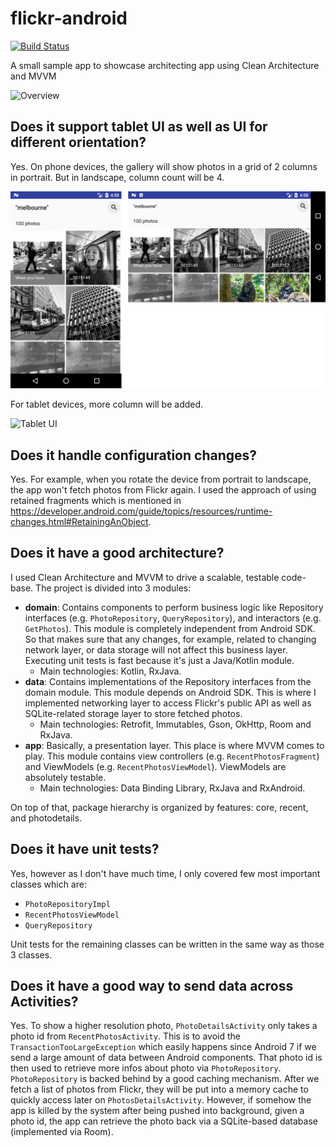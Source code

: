 # flickr-android

[![Build Status](https://app.bitrise.io/app/514df1b8630ddaa5/status.svg?token=BZ4v2YFVjENaH_FPaiDJpw&branch=master)](https://app.bitrise.io/app/514df1b8630ddaa5)

A small sample app to showcase architecting app using Clean Architecture and MVVM

![Overview](images/overview.png)

## Does it support tablet UI as well as UI for different orientation?

Yes. On phone devices, the gallery will show photos in a grid of 2 columns in portrait. But in landscape, column count will be 4.

![Phone UI](images/phone-ui.png)

For tablet devices, more column will be added.

![Tablet UI](images/tablet-ui.png)

## Does it handle configuration changes?

Yes. For example, when you rotate the device from portrait to landscape, the app won't fetch photos from Flickr again. I used the approach of using retained fragments which is mentioned in https://developer.android.com/guide/topics/resources/runtime-changes.html#RetainingAnObject.

## Does it have a good architecture?

I used Clean Architecture and MVVM to drive a scalable, testable code-base. The project is divided into 3 modules:

* **domain**: Contains components to perform business logic like Repository interfaces (e.g. `PhotoRepository`, `QueryRepository`), and interactors (e.g. `GetPhotos`). This module is completely independent from Android SDK. So that makes sure that any changes, for example, related to changing network layer, or data storage will not affect this business layer. Executing unit tests is fast because it's just a Java/Kotlin module.
    - Main technologies: Kotlin, RxJava.
* **data**: Contains implementations of the Repository interfaces from the domain module. This module depends on Android SDK. This is where I implemented networking layer to access Flickr's public API as well as SQLite-related storage layer to store fetched photos.
    - Main technologies: Retrofit, Immutables, Gson, OkHttp, Room and RxJava.
* **app**: Basically, a presentation layer. This place is where MVVM comes to play. This module contains view controllers (e.g. `RecentPhotosFragment`) and ViewModels (e.g. `RecentPhotosViewModel`). ViewModels are absolutely testable.
    - Main technologies: Data Binding Library, RxJava and RxAndroid.

On top of that, package hierarchy is organized by features: core, recent, and photodetails.



## Does it have unit tests?

Yes, however as I don't have much time, I only covered few most important classes which are:

* `PhotoRepositoryImpl`
* `RecentPhotosViewModel`
* `QueryRepository`

Unit tests for the remaining classes can be written in the same way as those 3 classes.

## Does it have a good way to send data across Activities?

Yes. To show a higher resolution photo, `PhotoDetailsActivity` only takes a photo id from `RecentPhotosActivity`. This is to avoid the `TransactionTooLargeException` which easily happens since Android 7 if we send a large amount of data between Android components. That photo id is then used to retrieve more infos about photo via `PhotoRepository`. `PhotoRepository` is backed behind by a good caching mechanism. After we fetch a list of photos from Flickr, they will be put into a memory cache to quickly access later on `PhotosDetailsActivity`. However, if somehow the app is killed by the system after being pushed into background, given a photo id, the app can retrieve the photo back via a SQLite-based database (implemented via Room).
